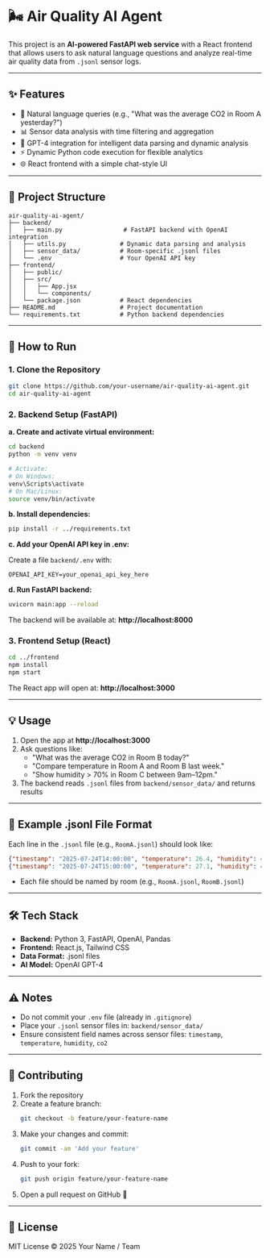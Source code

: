 # 🌬️ Air Quality AI Agent

This project is an **AI-powered FastAPI web service** with a React frontend that allows users to ask natural language questions and analyze real-time air quality data from `.jsonl` sensor logs.

---

## ✨ Features

- 💬 Natural language queries (e.g., "What was the average CO2 in Room A yesterday?")
- 📊 Sensor data analysis with time filtering and aggregation
- 🧠 GPT-4 integration for intelligent data parsing and dynamic analysis
- ⚡ Dynamic Python code execution for flexible analytics
- 🌐 React frontend with a simple chat-style UI

---

## 📁 Project Structure

```
air-quality-ai-agent/
├── backend/
│   ├── main.py                 # FastAPI backend with OpenAI integration
│   ├── utils.py               # Dynamic data parsing and analysis
│   ├── sensor_data/           # Room-specific .jsonl files
│   └── .env                   # Your OpenAI API key
├── frontend/
│   ├── public/
│   ├── src/
│   │   ├── App.jsx
│   │   └── components/
│   └── package.json           # React dependencies
├── README.md                  # Project documentation
└── requirements.txt           # Python backend dependencies
```

---

## 🚀 How to Run

### 1. Clone the Repository

```bash
git clone https://github.com/your-username/air-quality-ai-agent.git
cd air-quality-ai-agent
```

### 2. Backend Setup (FastAPI)

**a. Create and activate virtual environment:**

```bash
cd backend
python -m venv venv

# Activate:
# On Windows:
venv\Scripts\activate
# On Mac/Linux:
source venv/bin/activate
```

**b. Install dependencies:**

```bash
pip install -r ../requirements.txt
```

**c. Add your OpenAI API key in .env:**

Create a file `backend/.env` with:

```env
OPENAI_API_KEY=your_openai_api_key_here
```

**d. Run FastAPI backend:**

```bash
uvicorn main:app --reload
```

The backend will be available at: **http://localhost:8000**

### 3. Frontend Setup (React)

```bash
cd ../frontend
npm install
npm start
```

The React app will open at: **http://localhost:3000**

---

## 💡 Usage

1. Open the app at **http://localhost:3000**
2. Ask questions like:
   - "What was the average CO2 in Room B today?"
   - "Compare temperature in Room A and Room B last week."
   - "Show humidity > 70% in Room C between 9am–12pm."
3. The backend reads `.jsonl` files from `backend/sensor_data/` and returns results

---

## 📄 Example .jsonl File Format

Each line in the `.jsonl` file (e.g., `RoomA.jsonl`) should look like:

```json
{"timestamp": "2025-07-24T14:00:00", "temperature": 26.4, "humidity": 45.2, "co2": 520}
{"timestamp": "2025-07-24T15:00:00", "temperature": 27.1, "humidity": 44.0, "co2": 540}
```

- Each file should be named by room (e.g., `RoomA.jsonl`, `RoomB.jsonl`)

---

## 🛠️ Tech Stack

- **Backend:** Python 3, FastAPI, OpenAI, Pandas
- **Frontend:** React.js, Tailwind CSS
- **Data Format:** .jsonl files
- **AI Model:** OpenAI GPT-4

---

## ⚠️ Notes

- Do not commit your `.env` file (already in `.gitignore`)
- Place your `.jsonl` sensor files in: `backend/sensor_data/`
- Ensure consistent field names across sensor files: `timestamp`, `temperature`, `humidity`, `co2`

---

## 🙌 Contributing

1. Fork the repository
2. Create a feature branch:
   ```bash
   git checkout -b feature/your-feature-name
   ```
3. Make your changes and commit:
   ```bash
   git commit -am 'Add your feature'
   ```
4. Push to your fork:
   ```bash
   git push origin feature/your-feature-name
   ```
5. Open a pull request on GitHub 🎉

---

## 📜 License

MIT License © 2025 Your Name / Team
